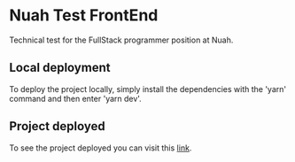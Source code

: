 # Nuah Test FrontEnd

Technical test for the FullStack programmer position at Nuah.

## Local deployment

To deploy the project locally, simply install the dependencies with the 'yarn' command and then enter 'yarn dev'.

## Project deployed

To see the project deployed you can visit this [link](https://nuah.hugoquispe.cl).
